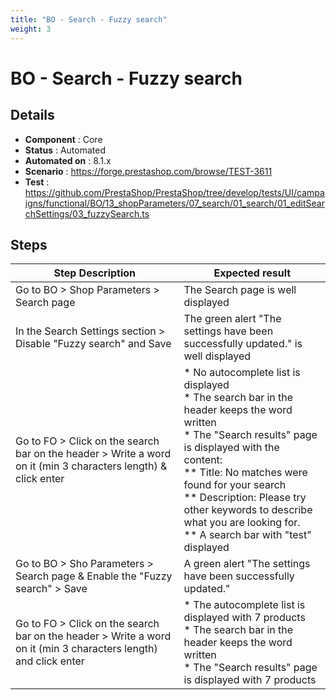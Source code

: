 ```yaml
---
title: "BO - Search - Fuzzy search"
weight: 3
---
```


# BO - Search - Fuzzy search
## Details
* **Component** : Core
* **Status** : Automated
* **Automated on** : 8.1.x
* **Scenario** : https://forge.prestashop.com/browse/TEST-3611
* **Test** : https://github.com/PrestaShop/PrestaShop/tree/develop/tests/UI/campaigns/functional/BO/13_shopParameters/07_search/01_search/01_editSearchSettings/03_fuzzySearch.ts

## Steps
| Step Description | Expected result |
| ----- | ----- |
| Go to BO > Shop Parameters > Search page | The Search page is well displayed |
| In the Search Settings section > Disable "Fuzzy search" and Save | The green alert "The settings have been successfully updated." is well displayed |
| Go to FO > Click on the search bar on the header > Write a word on it (min 3 characters length) & click enter | * No autocomplete list is displayed<br> * The search bar in the header keeps the word written<br> * The "Search results" page is displayed with the content:<br> ** Title: No matches were found for your search<br> ** Description: Please try other keywords to describe what you are looking for.<br> ** A search bar with "test" displayed |
| Go to BO > Sho Parameters > Search page & Enable the "Fuzzy search" > Save | A green alert "The settings have been successfully updated." |
| Go to FO > Click on the search bar on the header > Write a word on it (min 3 characters length) and click enter | * The autocomplete list is displayed with 7 products<br> * The search bar in the header keeps the word written<br> * The "Search results" page is displayed with 7 products |
